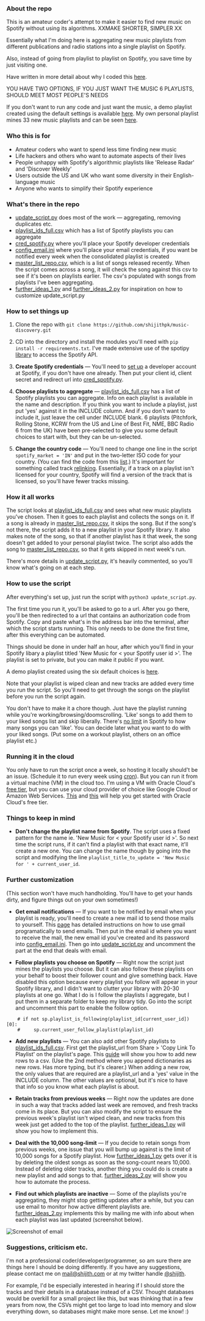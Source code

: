 ### About the repo

This is an amateur coder's attempt to make it easier to find new music on Spotify without using its algorithms. 
XXMAKE SHORTER, SIMPLER XX

Essentially what I'm doing here is aggregating new music playlists from different publications and radio stations into a single playlist on Spotify.

Also, instead of going from playlist to playlist on Spotify, you save time by just visiting one.

Have written in more detail about why I coded this [here](http://shijith.com/blog/automating-music-discovery/).

YOU HAVE TWO OPTIONS, IF YOU JUST WANT THE MUSIC
6 PLAYLISTS, SHOULD MEET MOST PEOPLE'S NEEDS

If you don't want to run any code and just want the music, a demo playlist created using the default settings is available [here](https://open.spotify.com/playlist/0kqXhlpDiRbab64ip8g8Ap). My own personal playlist mines 33 new music playlists and can be seen [here](https://open.spotify.com/playlist/3XidTKBIpsGymPCjlN7kZH).


### Who this is for

* Amateur coders who want to spend less time finding new music
* Life hackers and others who want to automate aspects of their lives
* People unhappy with Spotify's algorithmic playlists like 'Release Radar' and 'Discover Weekly'
* Users outside the US and UK who want some diversity in their English-language music 
* Anyone who wants to simplify their Spotify experience

### What's there in the repo

* [update_script.py](update_script.py) does most of the work — aggregating, removing duplicates etc.
* [playlist_ids_full.csv](playlist_ids_full.csv) which has a list of Spotify playlists you can aggregate 
* [cred_spotify.py](cred_spotify.py) where you'll place your Spotify developer credentials 
* [config_email.ini](config_email.ini) where you'll place your email credentials, if you want be notified every week when the consolidated playlist is created
* [master_list_repo.csv](master_list_repo.csv), which is a list of songs released recently. When the script comes across a song, it will check the song against this csv to see if it's been on playlists earlier. The csv's populated with songs from playlists I've been aggregating.
* [further_ideas_1.py](further_ideas_1.py) and [further_ideas_2.py](further_ideas_2.py) for inspiration on how to customize update_script.py  

### How to set things up

1. Clone the repo with `git clone https://github.com/shijithpk/music-discovery.git`

2. CD into the directory and install the modules you'll need with `pip install -r requirements.txt`. I've made extensive use of the spotipy [library](https://spotipy.readthedocs.io) to access the Spotify API.

3. **Create Spotify credentials** — You'll need to [set up](https://www.section.io/engineering-education/spotify-python-part-1/) a developer account at Spotify, if you don't have one already. Then put your client id, client secret and redirect url into [cred_spotify.py](cred_spotify.py).

4. **Choose playlists to aggregate** — [playlist_ids_full.csv](playlist_ids_full.csv) has a list of Spotify playlists you can aggregate. Info on each playlist is available in the name and description. If you think you want to include a playlist, just put 'yes' against it in the INCLUDE column. And if you don't want to include it, just leave the cell under INCLUDE blank. 6 playlists (Pitchfork, Rolling Stone, KCRW from the US and Line of Best Fit, NME, BBC Radio 6 from the UK) have been pre-selected to give you some default choices to start with, but they can be un-selected.

5. **Change the country code** — You'll need to change one line in the script `spotify_market = 'IN'` and put in the two-letter ISO code for your country. (You can find the code from this [list](https://gist.github.com/frankkienl/a594807bf0dcd23fdb1b).) It's important for something called track [relinking](https://developer.spotify.com/documentation/general/guides/track-relinking-guide/). Essentially, if a track on a playlist isn't licensed for your country, Spotify will find a version of the track that is licensed, so you'll have fewer tracks missing.  

### How it all works

The script looks at [playlist_ids_full.csv](playlist_ids_full.csv) and sees what new music playlists you've chosen. Then it goes to each playlist and collects the songs on it. If a song is already in [master_list_repo.csv](master_list_repo.csv), it skips the song. But if the song's not there, the script adds it to a new playlist in your Spotify library. It also makes note of the song, so that if another playlist has it that week, the song doesn't get added to your personal playlist twice. The script also adds the song to [master_list_repo.csv](master_list_repo.csv), so that it gets skipped in next week's run. 

There's more details in [update_script.py](update_script.py), it's heavily commented, so you'll know what's going on at each step.

### How to use the script

After everything's set up, just run the script with `python3 update_script.py`. 

The first time you run it, you'll be asked to go to a url. After you go there, you'll be then redirected to a url that contains an authorization code from Spotify. Copy and paste what's in the address bar into the terminal, after which the script starts running. This only needs to be done the first time, after this everything can be automated.

Things should be done in under half an hour, after which you'll find in your Spotify libary a playlist titled 'New Music for \< your Spotify user id \>'. The playlist is set to private, but you can make it public if you want.

A demo playlist created using the six default choices is [here](https://open.spotify.com/playlist/0kqXhlpDiRbab64ip8g8Ap).

Note that your playlist is wiped clean and new tracks are added every time you run the script. So you'll need to get through the songs on the playlist before you run the script again. 

You don't have to make it a chore though. Just have the playlist running while you're working/browsing/doomscrolling. 'Like' songs to add them to your liked songs list and skip liberally. There's [no limit](https://www.theverge.com/2020/5/26/21270409/spotify-song-library-limit-removed-music-downloads-playlists-feature) in Spotify to how many songs you can 'like'. You can decide later what you want to do with your liked songs. (Put some on a workout playlist, others on an office playlist etc.)

### Running it in the cloud
You only have to run the script once a week, so hosting it locally should't be an issue. (Schedule it to run every week using [cron](https://help.ubuntu.com/community/CronHowto)). But you can run it from a virtual machine (VM) in the cloud too. I'm using a VM with Oracle Cloud's [free tier](https://www.oracle.com/in/cloud/free/), but you can use your cloud provider of choice like Google Cloud or Amazon Web Services. [This](https://docs.oracle.com/en/learn/cloud_free_tier/index.html#introduction) and [this](https://docs.oracle.com/en-us/iaas/developer-tutorials/tutorials/flask-on-ubuntu/01oci-ubuntu-flask-summary.htm) will help you get started with Oracle Cloud's free tier.

### Things to keep in mind

* **Don't change the playlist name from Spotify**. The script uses a fixed pattern for the name ie. 'New Music for \< your Spotify user id \>'. So next time the script runs, if it can't find a playlist with that exact name, it'll create a new one. You can change the name though by going into the script and modifying the line `playlist_title_to_update = 'New Music for ' + current_user_id`.

### Further customization

(This section won't have much handholding. You'll have to get your hands dirty, and figure things out on your own sometimes!)

* **Get email notifications** — If you want to be notified by email when your playlist is ready, you'll need to create a new mail id to send those mails to yourself. This [page](https://realpython.com/python-send-email/) has detailed instructions on how to use gmail programatically to send emails. Then put in the email id where you want to receive the mail, the new email id you've created and its password into [config_email.ini](config_email.ini). Then go into [update_script.py](update_script.py) and uncomment the part at the end that deals with email.

* **Follow playlists you choose on Spotify** — Right now the script just mines the playlists you choose. But it can also follow these playlists on your behalf to boost their follower count and give something back. Have disabled this option because every playlist you follow will appear in your Spotify library, and I didn't want to clutter your library with 20-30 playlists at one go. What I do is I follow the playlists I aggregate, but I put them in a separate folder to keep my library tidy. Go into the script and uncomment this part to enable the follow option.
```
    # if not sp.playlist_is_following(playlist_id[current_user_id])[0]:
    #     sp.current_user_follow_playlist(playlist_id)
```

* **Add new playlists** — You can also add other Spotify playlists to [playlist_ids_full.csv](playlist_ids_full.csv). First get the playlist_url from Share > 'Copy Link To Playlist' on the playlist's page. This [guide](https://www.geeksforgeeks.org/how-to-append-a-new-row-to-an-existing-csv-file/) will show you how to add new rows to a csv. (Use the 2nd method where you append dictionaries as new rows. Has more typing, but it's clearer.) When adding a new row, the only values that are required are a playlist_url and a 'yes' value in the INCLUDE column. The other values are optional, but it's nice to have that info so you know what each playlist is about.

* **Retain tracks from previous weeks** — Right now the updates are done in such a way that tracks added last week are removed, and fresh tracks come in its place. But you can also modify the script to ensure the previous week's playlist isn't wiped clean, and new tracks from this week just get added to the top of the playlist. [further_ideas_1.py](further_ideas_1.py) will show you how to implement this.  

* **Deal with the 10,000 song-limit** — If you decide to retain songs from previous weeks, one issue that you will bump up against is the limit of 10,000 songs for a Spotify playlist. How [further_ideas_1.py](further_ideas_1.py) gets over it is by deleting the oldest songs as soon as the song-count nears 10,000. Instead of deleting older tracks, another thing you could do is create a new playlist and add songs to that. [further_ideas_2.py](further_ideas_2.py) will show you how to automate the process. 

* **Find out which playlists are inactive** — Some of the playlists you're aggregating, they might stop getting updates after a while, but you can use email to monitor how active different playlists are. [further_ideas_2.py](further_ideas_2.py) implements this by mailing me with info about when each playlist was last updated (screenshot below).

![Screenshot of email](https://i.imgur.com/ttPLsUP.png)

### Suggestions, criticism etc.
I'm not a professional coder/developer/programmer, so am sure there are things here I should be doing differently. If you have any suggestions, please contact me on mail@shijith.com or at my twitter handle [@shijith](https://twitter.com/shijith).  

For example, I'd be especially interested in hearing if I should store the tracks and their details in a database instead of a CSV. Thought databases would be overkill for a small project like this, but was thinking that in a few years from now, the CSVs might get too large to load into memory and slow everything down, so databases might make more sense. Let me know! :)